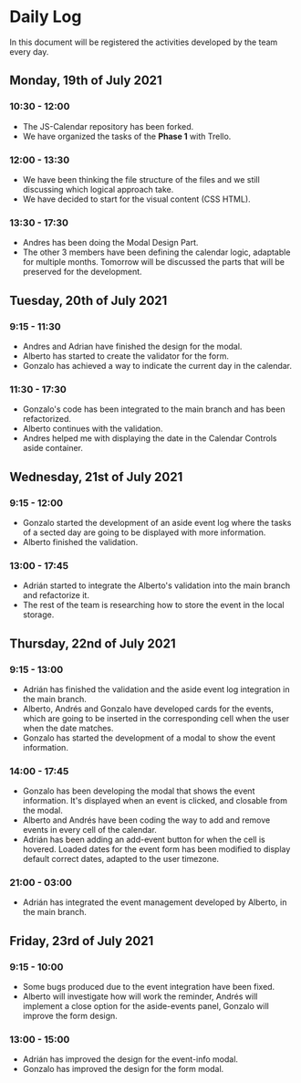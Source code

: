 # Daily Log

In this document will be registered the activities developed by the team every day.

## Monday, 19th of July 2021

### 10:30 - 12:00

- The JS-Calendar repository has been forked.
- We have organized the tasks of the **Phase 1** with Trello.

### 12:00 - 13:30

- We have been thinking the file structure of the files and we still discussing which logical approach take.
- We have decided to start for the visual content (CSS HTML).

### 13:30 - 17:30

- Andres has been doing the Modal Design Part.
- The other 3 members have been defining the calendar logic, adaptable for multiple months. Tomorrow will be discussed the parts that will be preserved for the development.


## Tuesday, 20th of July 2021

### 9:15 - 11:30

- Andres and Adrian have finished the design for the modal.
- Alberto has started to create the validator for the form.
- Gonzalo has achieved a way to indicate the current day in the calendar.

### 11:30 - 17:30

- Gonzalo's code has been integrated to the main branch and has been refactorized.
- Alberto continues with the validation.
- Andres helped me with displaying the date in the Calendar Controls aside container.

## Wednesday, 21st of July 2021

### 9:15 - 12:00
- Gonzalo started the development of an aside event log where the tasks of a sected day are going to be displayed with more information.
- Alberto finished the validation.

### 13:00 - 17:45

- Adrián started to integrate the Alberto's validation into the main branch and refactorize it.
- The rest of the team is researching how to store the event in the local storage.

## Thursday, 22nd of July 2021

### 9:15 - 13:00

- Adrián has finished the validation and the aside event log integration in the main branch.
- Alberto, Andrés and Gonzalo have developed cards for the events, which are going to be inserted in the corresponding cell when the user when the date matches.
- Gonzalo has started the development of a modal to show the event information.

### 14:00 - 17:45

- Gonzalo has been developing the modal that shows the event information. It's displayed when an event is clicked, and closable from the modal.
- Alberto and Andrés have been coding the way to add and remove events in every cell of the calendar.
- Adrián has been adding an add-event button for when the cell is hovered. Loaded dates for the event form has been modified to display default correct dates, adapted to the user timezone.

### 21:00 - 03:00

- Adrián has integrated the event management developed by Alberto, in the main branch.

## Friday, 23rd of July 2021

### 9:15 - 10:00

- Some bugs produced due to the event integration have been fixed.
- Alberto will investigate how will work the reminder, Andrés will implement a close option for the aside-events panel, Gonzalo will improve the form design.

### 13:00 - 15:00

- Adrián has improved the design for the event-info modal.
- Gonzalo has improved the design for the form modal.

